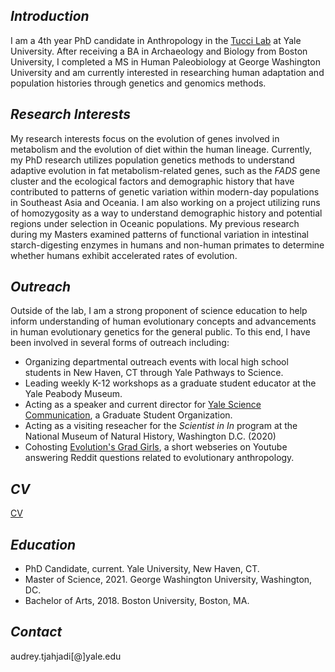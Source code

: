 ## *Introduction*

I am a 4th year PhD candidate in Anthropology in the [Tucci Lab](https://www.tuccilab.org/) at Yale University. After receiving a BA in Archaeology and Biology from Boston University, I completed a MS in Human Paleobiology at George Washington University and am currently interested in researching human adaptation and population histories through genetics and genomics methods. 

## *Research Interests*

My research interests focus on the evolution of genes involved in metabolism and the evolution of diet within the human lineage. Currently, my PhD research utilizes population genetics methods to understand adaptive evolution in fat metabolism-related genes, such as the *FADS* gene cluster and the ecological factors and demographic history that have contributed to patterns of genetic variation within modern-day populations in Southeast Asia and Oceania. I am also working on a project utilizing runs of homozygosity as a way to understand demographic history and potential regions under selection in Oceanic populations. My previous research during my Masters examined patterns of functional variation in intestinal starch-digesting enzymes in humans and non-human primates to determine whether humans exhibit accelerated rates of evolution. 

## *Outreach*

Outside of the lab, I am a strong proponent of science education to help inform understanding of human evolutionary concepts and advancements in human evolutionary genetics for the general public. To this end, I have been involved in several forms of outreach including:

- Organizing departmental outreach events with local high school students in New Haven, CT through Yale Pathways to Science.
- Leading weekly K-12 workshops as a graduate student educator at the Yale Peabody Museum.
- Acting as a speaker and current director for [Yale Science Communication](https://yscscicomm.sites.yale.edu/), a Graduate Student Organization.
- Acting as a visiting reseacher for the *Scientist in In* program at the National Museum of Natural History, Washington D.C. (2020)
- Cohosting [Evolution's Grad Girls](https://www.youtube.com/channel/UCCBhCOoJCOEm0ahysB7Bxyw), a short webseries on Youtube answering Reddit questions related to evolutionary anthropology.




## *CV*

[CV](Tjahjadi_CV_2025_v1.pdf)

## *Education*

- PhD Candidate, current. Yale University, New Haven, CT.
- Master of Science, 2021. George Washington University, Washington, DC. 
- Bachelor of Arts, 2018. Boston University, Boston, MA.

## *Contact*

audrey.tjahjadi[@]yale.edu


